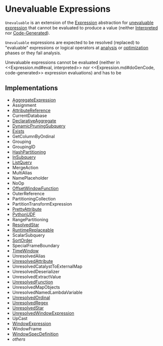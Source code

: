 # Unevaluable Expressions

`Unevaluable` is an extension of the [Expression](Expression.md) abstraction for [unevaluable expression](#implementations) that cannot be evaluated to produce a value (neither [Interpreted](Expression.md#eval) nor [Code-Generated](Expression.md#doGenCode)).

`Unevaluable` expressions are expected to be resolved (replaced) to "evaluable" expressions or logical operators at [analysis](../QueryExecution.md#analyzed) or [optimization](../QueryExecution.md#optimizedPlan) phases or they fail analysis.

Unevaluable expressions cannot be evaluated (neither in <<Expression.md#eval, interpreted>> nor <<Expression.md#doGenCode, code-generated>> expression evaluations) and has to be  

## Implementations

* [AggregateExpression](AggregateExpression.md)
* Assignment
* [AttributeReference](AttributeReference.md)
* CurrentDatabase
* [DeclarativeAggregate](DeclarativeAggregate.md)
* [DynamicPruningSubquery](DynamicPruningSubquery.md)
* [Exists](Exists.md)
* GetColumnByOrdinal
* Grouping
* GroupingID
* [HashPartitioning](HashPartitioning.md)
* [InSubquery](InSubquery.md)
* [ListQuery](ListQuery.md)
* MergeAction
* MultiAlias
* NamePlaceholder
* NoOp
* [OffsetWindowFunction](OffsetWindowFunction.md)
* OuterReference
* PartitioningCollection
* PartitionTransformExpression
* [PrettyAttribute](PrettyAttribute.md)
* [PythonUDF](../pyspark/PythonUDF.md)
* RangePartitioning
* [ResolvedStar](ResolvedStar.md)
* [RuntimeReplaceable](RuntimeReplaceable.md)
* ScalarSubquery
* [SortOrder](SortOrder.md)
* SpecialFrameBoundary
* [TimeWindow](TimeWindow.md)
* UnresolvedAlias
* [UnresolvedAttribute](UnresolvedAttribute.md)
* UnresolvedCatalystToExternalMap
* UnresolvedDeserializer
* UnresolvedExtractValue
* [UnresolvedFunction](UnresolvedFunction.md)
* UnresolvedMapObjects
* UnresolvedNamedLambdaVariable
* [UnresolvedOrdinal](UnresolvedOrdinal.md)
* [UnresolvedRegex](UnresolvedRegex.md)
* [UnresolvedStar](UnresolvedStar.md)
* [UnresolvedWindowExpression](UnresolvedWindowExpression.md)
* UpCast
* [WindowExpression](WindowExpression.md)
* WindowFrame
* [WindowSpecDefinition](WindowSpecDefinition.md)
* _others_
